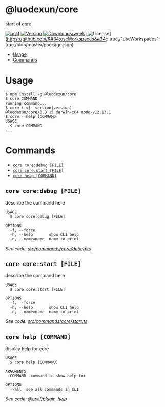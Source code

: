 @luodexun/core
==============

start of core

[![oclif](https://img.shields.io/badge/cli-oclif-brightgreen.svg)](https://oclif.io)
[![Version](https://img.shields.io/npm/v/@luodexun/core.svg)](https://npmjs.org/package/@luodexun/core)
[![Downloads/week](https://img.shields.io/npm/dw/@luodexun/core.svg)](https://npmjs.org/package/@luodexun/core)
[![License](https://img.shields.io/npm/l/@luodexun/core.svg)](https://github.com/&#34;useWorkspaces&#34;: true,/&#34;useWorkspaces&#34;: true,/blob/master/package.json)

<!-- toc -->
* [Usage](#usage)
* [Commands](#commands)
<!-- tocstop -->
# Usage
<!-- usage -->
```sh-session
$ npm install -g @luodexun/core
$ core COMMAND
running command...
$ core (-v|--version|version)
@luodexun/core/0.0.15 darwin-x64 node-v12.13.1
$ core --help [COMMAND]
USAGE
  $ core COMMAND
...
```
<!-- usagestop -->
# Commands
<!-- commands -->
* [`core core:debug [FILE]`](#core-coredebug-file)
* [`core core:start [FILE]`](#core-corestart-file)
* [`core help [COMMAND]`](#core-help-command)

## `core core:debug [FILE]`

describe the command here

```
USAGE
  $ core core:debug [FILE]

OPTIONS
  -f, --force
  -h, --help       show CLI help
  -n, --name=name  name to print
```

_See code: [src/commands/core/debug.ts](https://github.com/luodexun/anisa/blob/v0.0.15/src/commands/core/debug.ts)_

## `core core:start [FILE]`

describe the command here

```
USAGE
  $ core core:start [FILE]

OPTIONS
  -f, --force
  -h, --help       show CLI help
  -n, --name=name  name to print
```

_See code: [src/commands/core/start.ts](https://github.com/luodexun/anisa/blob/v0.0.15/src/commands/core/start.ts)_

## `core help [COMMAND]`

display help for core

```
USAGE
  $ core help [COMMAND]

ARGUMENTS
  COMMAND  command to show help for

OPTIONS
  --all  see all commands in CLI
```

_See code: [@oclif/plugin-help](https://github.com/oclif/plugin-help/blob/v2.2.3/src/commands/help.ts)_
<!-- commandsstop -->

